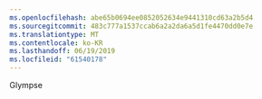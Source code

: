 ```yaml
---
ms.openlocfilehash: abe65b0694ee0852052634e9441310cd63a2b5d4
ms.sourcegitcommit: 483c777a1537ccab6a2a2da6a5d1fe4470dd0e7e
ms.translationtype: MT
ms.contentlocale: ko-KR
ms.lasthandoff: 06/19/2019
ms.locfileid: "61540178"
---
```

Glympse